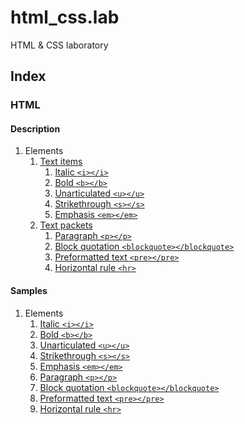 # html_css.lab

HTML & CSS laboratory

## Index

### HTML

#### Description

1. Elements
    1. [Text items](html/doc/elements/text_items/README.md)
        1. [Italic `<i></i>`](html/doc/elements/text_items/README.md#italic)
        2. [Bold `<b></b>`](html/doc/elements/text_items/README.md#bold)
        3. [Unarticulated `<u></u>`](html/doc/elements/text_items/README.md#unarticulated)
        4. [Strikethrough `<s></s>`](html/doc/elements/text_items/README.md#strikethrough)
        5. [Emphasis `<em></em>`](html/doc/elements/text_items/README.md#emphasis)
    2. [Text packets](html/doc/elements/text_packets/README.md)
        1. [Paragraph `<p></p>`](html/doc/elements/text_packets/README.md#paragraph)
        2. [Block quotation `<blockquote></blockquote>`](html/doc/elements/text_packets/README.md#block-quotation)
        3. [Preformatted text `<pre></pre>`](html/doc/elements/text_packets/README.md#preformatted-text)
        4. [Horizontal rule `<hr>`](html/doc/elements/text_packets/README.md#horizontal-rule)

#### Samples

1. Elements
    1. [Italic `<i></i>`](html/samples/elements/i/)
    2. [Bold `<b></b>`](html/samples/elements/b/)
    3. [Unarticulated `<u></u>`](html/samples/elements/u/)
    4. [Strikethrough `<s></s>`](html/samples/elements/s/)
    5. [Emphasis `<em></em>`](html/samples/elements/em/)
    6. [Paragraph `<p></p>`](html/samples/elements/p/)
    7. [Block quotation `<blockquote></blockquote>`](html/samples/elements/blockquote/)
    8. [Preformatted text `<pre></pre>`](html/samples/elements/pre/)
    9. [Horizontal rule `<hr>`](html/samples/elements/hr/)
